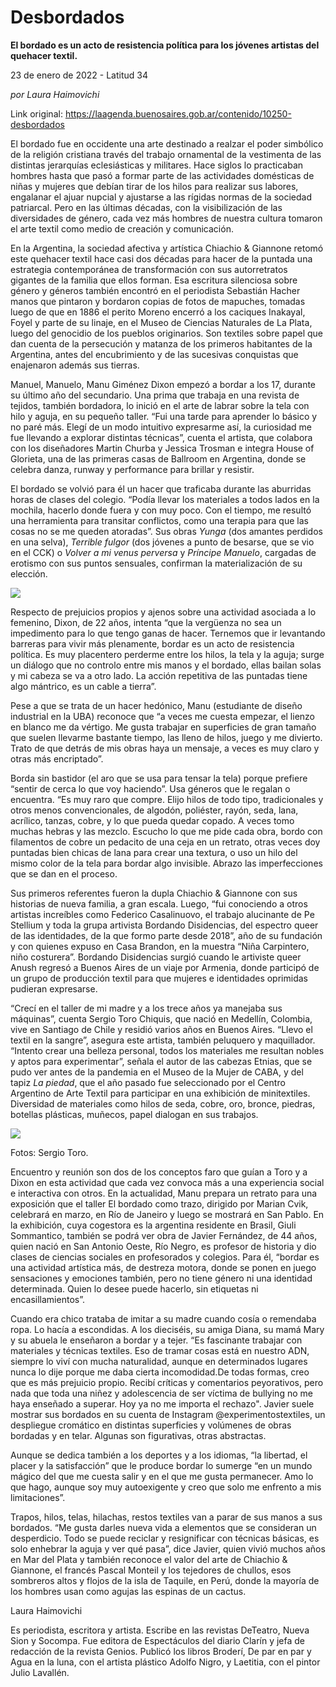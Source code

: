 # Desbordados

**El bordado es un acto de resistencia política para los jóvenes artistas del quehacer textil.**

23 de enero de 2022 - Latitud 34

_por Laura Haimovichi_

Link original: https://laagenda.buenosaires.gob.ar/contenido/10250-desbordados



El bordado fue en occidente una arte destinado a realzar el poder simbólico de la religión cristiana través del trabajo ornamental de la vestimenta de las distintas jerarquías eclesiásticas y militares. Hace siglos lo practicaban hombres hasta que pasó a formar parte de las actividades domésticas de niñas y mujeres que debían tirar de los hilos para realizar sus labores, engalanar el ajuar nupcial y ajustarse a las rígidas normas de la sociedad patriarcal. Pero en las últimas décadas, con la visibilización de las diversidades de género, cada vez más hombres de nuestra cultura tomaron el arte textil como medio de creación y comunicación.




En la Argentina, la sociedad afectiva y artística Chiachio & Giannone retomó este quehacer textil hace casi dos décadas para hacer de la puntada una estrategia contemporánea de transformación con sus autorretratos gigantes de la familia que ellos forman. Esa escritura silenciosa sobre género y géneros también encontró en el periodista Sebastián Hacher manos que pintaron y bordaron copias de fotos de mapuches, tomadas luego de que en 1886 el perito Moreno encerró a los caciques Inakayal, Foyel y parte de su linaje, en el Museo de Ciencias Naturales de La Plata, luego del genocidio de los pueblos originarios. Son textiles sobre papel que dan cuenta de la persecución y matanza de los primeros habitantes de la Argentina, antes del encubrimiento y de las sucesivas conquistas que enajenaron además sus tierras.




Manuel, Manuelo, Manu Giménez Dixon empezó a bordar a los 17, durante su último año del secundario. Una prima que trabaja en una revista de tejidos, también bordadora, lo inició en el arte de labrar sobre la tela con hilo y aguja, en su pequeño taller. “Fui una tarde para aprender lo básico y no paré más. Elegí de un modo intuitivo expresarme así, la curiosidad me fue llevando a explorar distintas técnicas”, cuenta el artista, que colabora con los diseñadores Martin Churba y Jessica Trosman e integra House of Glorieta, una de las primeras casas de Ballroom en Argentina, donde se celebra danza, runway y performance para brillar y resistir.




El bordado se volvió para él un hacer que traficaba durante las aburridas horas de clases del colegio. “Podía llevar los materiales a todos lados en la mochila, hacerlo donde fuera y con muy poco. Con el tiempo, me resultó una herramienta para transitar conflictos, como una terapia para que las cosas no se me queden atoradas”. Sus obras *Yunga* (dos amantes perdidos en una selva), *Terrible fulgor* (dos jóvenes a punto de besarse, que se vio en el CCK) o *Volver a mi venus perversa* y *Príncipe Manuelo*, cargadas de erotismo con sus puntos sensuales, confirman la materialización de su elección.




![](https://cdn.feater.me/files/images/136928/ed6885de-ebdd-42ee-b2bc-fb9ffae624f4.jpg)




Respecto de prejuicios propios y ajenos sobre una actividad asociada a lo femenino, Dixon, de 22 años, intenta “que la vergüenza no sea un impedimento para lo que tengo ganas de hacer. Ternemos que ir levantando barreras para vivir más plenamente, bordar es un acto de resistencia política. Es muy placentero perderme entre los hilos, la tela y la aguja; surge un diálogo que no controlo entre mis manos y el bordado, ellas bailan solas y mi cabeza se va a otro lado. La acción repetitiva de las puntadas tiene algo mántrico, es un cable a tierra”.




Pese a que se trata de un hacer hedónico, Manu (estudiante de diseño industrial en la UBA) reconoce que “a veces me cuesta empezar, el lienzo en blanco me da vértigo. Me gusta trabajar en superficies de gran tamaño que suelen llevarme bastante tiempo, las lleno de hilos, juego y me divierto. Trato de que detrás de mis obras haya un mensaje, a veces es muy claro y otras más encriptado”.




Borda sin bastidor (el aro que se usa para tensar la tela) porque prefiere “sentir de cerca lo que voy haciendo”. Usa géneros que le regalan o encuentra. “Es muy raro que compre. Elijo hilos de todo tipo, tradicionales y otros menos convencionales, de algodón, poliéster, rayón, seda, lana, acrílico, tanzas, cobre, y lo que pueda quedar copado. A veces tomo muchas hebras y las mezclo. Escucho lo que me pide cada obra, bordo con filamentos de cobre un pedacito de una ceja en un retrato, otras veces doy puntadas bien chicas de lana para crear una textura, o uso un hilo del mismo color de la tela para bordar algo invisible. Abrazo las imperfecciones que se dan en el proceso.




Sus primeros referentes fueron la dupla Chiachio & Giannone con sus historias de nueva familia, a gran escala. Luego, “fui conociendo a otros artistas increíbles como Federico Casalinuovo, el trabajo alucinante de Pe Stellium y toda la grupa artivista Bordando Disidencias, del espectro queer de las identidades, de la que formo parte desde 2018”, año de su fundación y con quienes expuso en Casa Brandon, en la muestra “Niña Carpintero, niño costurera”. Bordando Disidencias surgió cuando le artiviste queer Anush regresó a Buenos Aires de un viaje por Armenia, donde participó de un grupo de producción textil para que mujeres e identidades oprimidas pudieran expresarse.




“Crecí en el taller de mi madre y a los trece años ya manejaba sus máquinas”, cuenta Sergio Toro Chiquis, que nació en Medellín, Colombia, vive en Santiago de Chile y residió varios años en Buenos Aires. “Llevo el textil en la sangre”, asegura este artista, también peluquero y maquillador. “Intento crear una belleza personal, todos los materiales me resultan nobles y aptos para experimentar”, señala el autor de las cabezas Etnias, que se pudo ver antes de la pandemia en el Museo de la Mujer de CABA, y del tapiz *La piedad*, que el año pasado fue seleccionado por el Centro Argentino de Arte Textil para participar en una exhibición de minitextiles. Diversidad de materiales como hilos de seda, cobre, oro, bronce, piedras, botellas plásticas, muñecos, papel dialogan en sus trabajos.




![](https://cdn.feater.me/files/images/136930/09bae15e-25bb-418d-a8f3-372920ca923e.jpeg)




Fotos: Sergio Toro.




Encuentro y reunión son dos de los conceptos faro que guían a Toro y a Dixon en esta actividad que cada vez convoca más a una experiencia social e interactiva con otros. En la actualidad, Manu prepara un retrato para una exposición que el taller El bordado como trazo, dirigido por Marian Cvik, celebrará en marzo, en Río de Janeiro y luego se mostrará en San Pablo. En la exhibición, cuya cogestora es la argentina residente en Brasil, Giuli Sommantico, también se podrá ver obra de Javier Fernández, de 44 años, quien nació en San Antonio Oeste, Río Negro, es profesor de historia y dio clases de ciencias sociales en profesorados y colegios. Para él, “bordar es una actividad artística más, de destreza motora, donde se ponen en juego sensaciones y emociones también, pero no tiene género ni una identidad determinada. Quien lo desee puede hacerlo, sin etiquetas ni encasillamientos”.




Cuando era chico trataba de imitar a su madre cuando cosía o remendaba ropa. Lo hacía a escondidas. A los dieciséis, su amiga Diana, su mamá Mary y su abuela le enseñaron a bordar y a tejer. “Es fascinante trabajar con materiales y técnicas textiles. Eso de tramar cosas está en nuestro ADN, siempre lo viví con mucha naturalidad, aunque en determinados lugares nunca lo dije porque me daba cierta incomodidad.De todas formas, creo que es más prejuicio propio. Recibí críticas y comentarios peyorativos, pero nada que toda una niñez y adolescencia de ser víctima de bullying no me haya enseñado a superar. Hoy ya no me importa el rechazo". Javier suele mostrar sus bordados en su cuenta de Instagram @experimentostextiles, un despliegue cromático en distintas superficies y volúmenes de obras bordadas y en telar. Algunas son figurativas, otras abstractas.




Aunque se dedica también a los deportes y a los idiomas, “la libertad, el placer y la satisfacción” que le produce bordar lo sumerge “en un mundo mágico del que me cuesta salir y en el que me gusta permanecer. Amo lo que hago, aunque soy muy autoexigente y creo que solo me enfrento a mis limitaciones”.




Trapos, hilos, telas, hilachas, restos textiles van a parar de sus manos a sus bordados. “Me gusta darles nueva vida a elementos que se consideran un desperdicio. Todo se puede reciclar y resignificar con técnicas básicas, es solo enhebrar la aguja y ver qué pasa”, dice Javier, quien vivió muchos años en Mar del Plata y también reconoce el valor del arte de Chiachio & Giannone, el francés Pascal Monteil y los tejedores de chullos, esos sombreros altos y flojos de la isla de Taquile, en Perú, donde la mayoría de los hombres usan como agujas las espinas de un cactus.




Laura Haimovichi




Es periodista, escritora y artista. Escribe en las revistas DeTeatro, Nueva Sion y Socompa. Fue editora de Espectáculos del diario Clarín y jefa de redacción de la revista Genios. Publicó los libros Broderí, De par en par y Agua en la luna, con el artista plástico Adolfo Nigro, y Laetitia, con el pintor Julio Lavallén.



